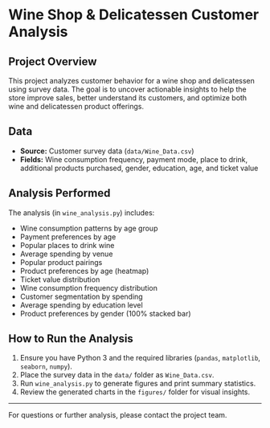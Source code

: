# Wine Shop & Delicatessen Customer Analysis

## Project Overview
This project analyzes customer behavior for a wine shop and delicatessen using survey data. The goal is to uncover actionable insights to help the store improve sales, better understand its customers, and optimize both wine and delicatessen product offerings.

## Data
- **Source:** Customer survey data (`data/Wine_Data.csv`)
- **Fields:** Wine consumption frequency, payment mode, place to drink, additional products purchased, gender, education, age, and ticket value

## Analysis Performed
The analysis (in `wine_analysis.py`) includes:
- Wine consumption patterns by age group
- Payment preferences by age
- Popular places to drink wine
- Average spending by venue
- Popular product pairings
- Product preferences by age (heatmap)
- Ticket value distribution
- Wine consumption frequency distribution
- Customer segmentation by spending
- Average spending by education level
- Product preferences by gender (100% stacked bar)


## How to Run the Analysis
1. Ensure you have Python 3 and the required libraries (`pandas`, `matplotlib`, `seaborn`, `numpy`).
2. Place the survey data in the `data/` folder as `Wine_Data.csv`.
3. Run `wine_analysis.py` to generate figures and print summary statistics.
4. Review the generated charts in the `figures/` folder for visual insights.

---
For questions or further analysis, please contact the project team. 